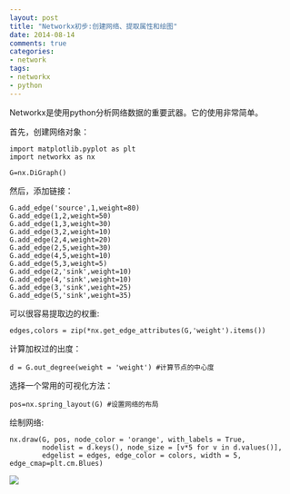 ```yaml
---
layout: post
title: "Networkx初步:创建网络、提取属性和绘图"
date: 2014-08-14
comments: true
categories: 
- network
tags:
- networkx
- python
---
```


Networkx是使用python分析网络数据的重要武器。它的使用非常简单。

首先，创建网络对象：

    import matplotlib.pyplot as plt
    import networkx as nx
    
    G=nx.DiGraph()
    
然后，添加链接：

    G.add_edge('source',1,weight=80)
    G.add_edge(1,2,weight=50)
    G.add_edge(1,3,weight=30)
    G.add_edge(3,2,weight=10)
    G.add_edge(2,4,weight=20)
    G.add_edge(2,5,weight=30)
    G.add_edge(4,5,weight=10)
    G.add_edge(5,3,weight=5)
    G.add_edge(2,'sink',weight=10)
    G.add_edge(4,'sink',weight=10)
    G.add_edge(3,'sink',weight=25)
    G.add_edge(5,'sink',weight=35)
    
可以很容易提取边的权重: 

    edges,colors = zip(*nx.get_edge_attributes(G,'weight').items())
    
计算加权过的出度：

    d = G.out_degree(weight = 'weight') #计算节点的中心度
    
选择一个常用的可视化方法：

    pos=nx.spring_layout(G) #设置网络的布局
    
绘制网络:

    nx.draw(G, pos, node_color = 'orange', with_labels = True,
            nodelist = d.keys(), node_size = [v*5 for v in d.values()], 
            edgelist = edges, edge_color = colors, width = 5, edge_cmap=plt.cm.Blues)

![](http://chengjun.qiniudn.com/demo.png)


 
